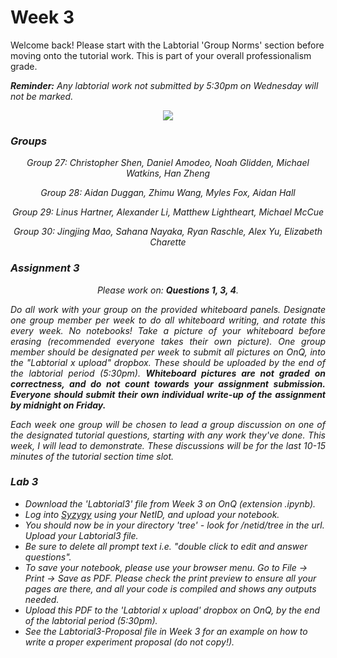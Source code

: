 # Week 3

Welcome back! Please start with the Labtorial 'Group Norms' section before moving onto the tutorial work. This is part of your overall professionalism grade.</p>
<i><b>Reminder:</b> Any labtorial work not submitted by 5:30pm on Wednesday will not be marked.<i>

<p align="center"><img src="https://i.imgur.com/qyoP769.jpg"></p>

### Groups

<p align="center"><i>Group 27:</i> Christopher Shen, Daniel Amodeo, Noah Glidden, Michael Watkins, Han Zheng</p>
<p align="center"><i>Group 28:</i> Aidan Duggan, Zhimu Wang, Myles Fox, Aidan Hall</p>
<p align="center"><i>Group 29:</i> Linus Hartner, Alexander Li, Matthew Lightheart, Michael McCue</p>
<p align="center"><i>Group 30:</i> Jingjing Mao, Sahana Nayaka, Ryan Raschle, Alex Yu, Elizabeth Charette</p>

### Assignment 3

<p align="center">Please work on: <b>Questions 1, 3, 4</b>.</p>

<p align="justify">Do all work with your group on the provided whiteboard panels. Designate one group member per week to do all whiteboard writing, and rotate this every week. No notebooks! Take a picture of your whiteboard before erasing (recommended everyone takes their own picture). One group member should be designated per week to submit all pictures on OnQ, into the "Labtorial x upload" dropbox. These should be uploaded by the end of the labtorial period (5:30pm). <i><b>Whiteboard pictures are not graded on correctness, and do not count towards your assignment submission. Everyone should submit their own individual write-up of the assignment by midnight on Friday.</b></i></p>

<p align="justify">Each week one group will be chosen to lead a group discussion on one of the designated tutorial questions, starting with any work they've done. This week, I will lead to demonstrate. These discussions will be for the last 10-15 minutes of the tutorial section time slot.</p>

### Lab 3

* Download the 'Labtorial3' file from Week 3 on OnQ (extension .ipynb).
* Log into <a href="https://queensu.syzygy.ca/">Syzygy</a> using your NetID, and upload your notebook.
* You should now be in your directory 'tree' - look for /netid/tree in the url. Upload your Labtorial3 file.
* Be sure to delete all prompt text i.e. "double click to edit and answer questions".
* To save your notebook, please use your <i>browser</i> menu. Go to File -> Print -> Save as PDF. Please check the print preview to ensure all your pages are there, and all your code is compiled and shows any outputs needed.
* Upload this PDF to the 'Labtorial x upload' dropbox on OnQ, by the end of the labtorial period (5:30pm).
* See the Labtorial3-Proposal file in Week 3 for an example on how to write a proper experiment proposal (<i>do not copy!</i>).
